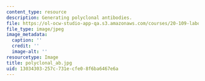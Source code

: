 ```yaml
---
content_type: resource
description: Generating polyclonal antibodies.
file: https://ol-ocw-studio-app-qa.s3.amazonaws.com/courses/20-109-laboratory-fundamentals-in-biological-engineering-fall-2007/13034303257c731ecfe08f6ba6467e6a_polyclonal_ab.jpg
file_type: image/jpeg
image_metadata:
  caption: ''
  credit: ''
  image-alt: ''
resourcetype: Image
title: polyclonal_ab.jpg
uid: 13034303-257c-731e-cfe0-8f6ba6467e6a
---
```


